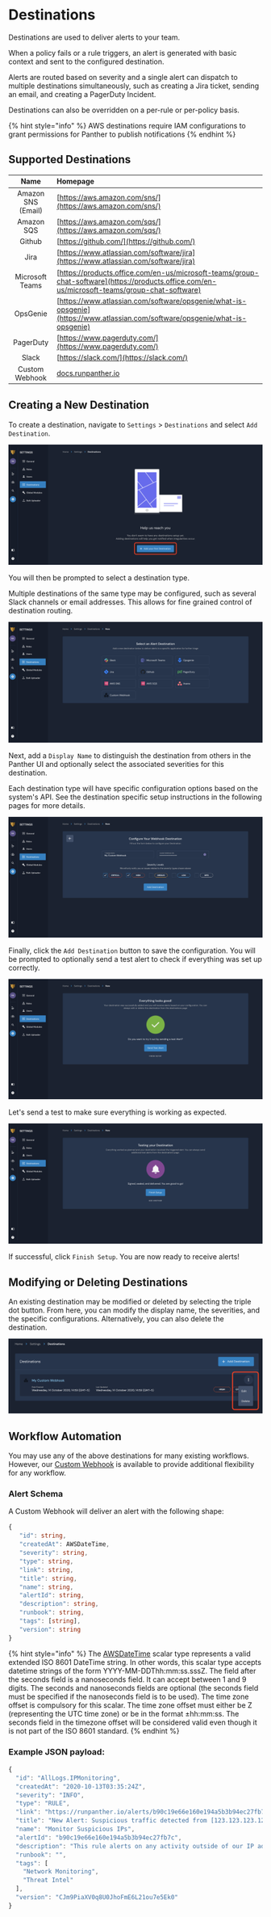 # Destinations

Destinations are used to deliver alerts to your team.

When a policy fails or a rule triggers, an alert is generated with basic context and sent to the configured destination.

Alerts are routed based on severity and a single alert can dispatch to multiple destinations simultaneously, such as creating a Jira ticket, sending an email, and creating a PagerDuty Incident.

Destinations can also be overridden on a per-rule or per-policy basis.

{% hint style="info" %}
AWS destinations require IAM configurations to grant permissions for Panther to publish notifications
{% endhint %}

## Supported Destinations

| Name | Homepage |
| :---: | :--- |
| Amazon SNS \(Email\) | [https://aws.amazon.com/sns/](https://aws.amazon.com/sns/) |
| Amazon SQS | [https://aws.amazon.com/sqs/](https://aws.amazon.com/sqs/) |
| Github | [https://github.com/](https://github.com/) |
| Jira | [https://www.atlassian.com/software/jira](https://www.atlassian.com/software/jira) |
| Microsoft Teams | [https://products.office.com/en-us/microsoft-teams/group-chat-software](https://products.office.com/en-us/microsoft-teams/group-chat-software) |
| OpsGenie | [https://www.atlassian.com/software/opsgenie/what-is-opsgenie](https://www.atlassian.com/software/opsgenie/what-is-opsgenie) |
| PagerDuty | [https://www.pagerduty.com/](https://www.pagerduty.com/) |
| Slack | [https://slack.com/](https://slack.com/) |
| Custom Webhook | [docs.runpanther.io](custom_webhook.md) |

## Creating a New Destination

To create a destination, navigate to `Settings` &gt; `Destinations` and select `Add Destination`.

![](../.gitbook/assets/readme-add-destination%20%288%29%20%288%29.png)

You will then be prompted to select a destination type.

Multiple destinations of the same type may be configured, such as several Slack channels or email addresses. This allows for fine grained control of destination routing.

![](../.gitbook/assets/readme-destination-types%20%288%29%20%282%29%20%283%29.png)

Next, add a `Display Name` to distinguish the destination from others in the Panther UI and optionally select the associated severities for this destination.

Each destination type will have specific configuration options based on the system's API. See the destination specific setup instructions in the following pages for more details.

![](../.gitbook/assets/readme-settings-example%20%288%29%20%282%29%20%288%29.png)

Finally, click the `Add Destination` button to save the configuration. You will be prompted to optionally send a test alert to check if everything was set up correctly.

![](../.gitbook/assets/readme-test%20%283%29%20%283%29%20%283%29.png)

Let's send a test to make sure everything is working as expected.

![](../.gitbook/assets/readme-test-success.png)

If successful, click `Finish Setup`. You are now ready to receive alerts!

## Modifying or Deleting Destinations

An existing destination may be modified or deleted by selecting the triple dot button. From here, you can modify the display name, the severities, and the specific configurations. Alternatively, you can also delete the destination.

![](../.gitbook/assets/readme-modify.png)

## Workflow Automation

You may use any of the above destinations for many existing workflows. However, our [Custom Webhook](custom_webhook.md) is available to provide additional flexibility for any workflow.

### Alert Schema

A Custom Webhook will deliver an alert with the following shape:

```typescript
{
   "id": string,
   "createdAt": AWSDateTime,
   "severity": string,
   "type": string,
   "link": string,
   "title": string,
   "name": string,
   "alertId": string,
   "description": string,
   "runbook": string,
   "tags": [string],
   "version": string
}
```

{% hint style="info" %}
The [AWSDateTime](https://docs.aws.amazon.com/appsync/latest/devguide/scalars.html) scalar type represents a valid extended ISO 8601 DateTime string. In other words, this scalar type accepts datetime strings of the form YYYY-MM-DDThh:mm:ss.sssZ. The field after the seconds field is a nanoseconds field. It can accept between 1 and 9 digits. The seconds and nanoseconds fields are optional \(the seconds field must be specified if the nanoseconds field is to be used\). The time zone offset is compulsory for this scalar. The time zone offset must either be Z \(representing the UTC time zone\) or be in the format ±hh:mm:ss. The seconds field in the timezone offset will be considered valid even though it is not part of the ISO 8601 standard.
{% endhint %}

### Example JSON payload:

```javascript
{
  "id": "AllLogs.IPMonitoring",
  "createdAt": "2020-10-13T03:35:24Z",
  "severity": "INFO",
  "type": "RULE",
  "link": "https://runpanther.io/alerts/b90c19e66e160e194a5b3b94ec27fb7c",
  "title": "New Alert: Suspicious traffic detected from [123.123.123.123]",
  "name": "Monitor Suspicious IPs",
  "alertId": "b90c19e66e160e194a5b3b94ec27fb7c",
  "description": "This rule alerts on any activity outside of our IP address whitelist",
  "runbook": "",
  "tags": [
    "Network Monitoring",
    "Threat Intel"
  ],
  "version": "CJm9PiaXV0q8U0JhoFmE6L21ou7e5Ek0"
}
```

